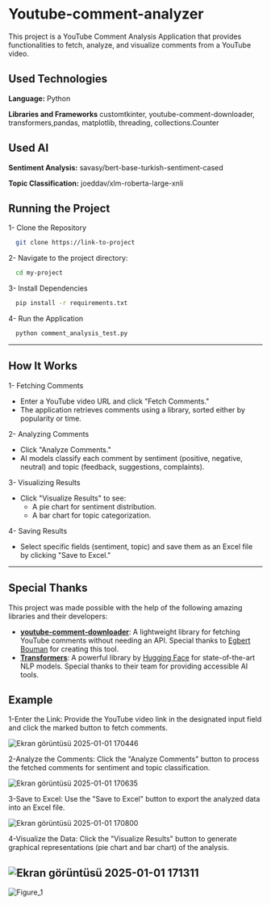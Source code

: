 # Youtube-comment-analyzer

This project is a YouTube Comment Analysis Application that provides functionalities to fetch, analyze, and visualize comments from a YouTube video.

## Used Technologies

**Language:** Python

**Libraries and Frameworks** customtkinter, youtube-comment-downloader, transformers,pandas, matplotlib, threading, collections.Counter

  
## Used AI

**Sentiment Analysis:** savasy/bert-base-turkish-sentiment-cased

**Topic Classification:** joeddav/xlm-roberta-large-xnli

  
##  Running the Project

1- Clone the Repository

```bash
  git clone https://link-to-project
```

2- Navigate to the project directory:

```bash
  cd my-project
```

3- Install Dependencies

```bash
  pip install -r requirements.txt
```

4- Run the Application

```bash
  python comment_analysis_test.py
```

  
---


## How It Works

1- Fetching Comments

- Enter a YouTube video URL and click "Fetch Comments." 
- The application retrieves comments using a library, sorted either by popularity or time.


2- Analyzing Comments

- Click "Analyze Comments."
- AI models classify each comment by sentiment (positive, negative, neutral) and topic (feedback, suggestions, complaints).

3- Visualizing Results
- Click "Visualize Results" to see:
   - A pie chart for sentiment distribution.
   - A bar chart for topic categorization.

4- Saving Results
- Select specific fields (sentiment, topic) and save them as an Excel file by clicking "Save to Excel."
---


  ## Special Thanks


This project was made possible with the help of the following amazing libraries and their developers:

- **[youtube-comment-downloader](https://github.com/egbertbouman/youtube-comment-downloader)**: A lightweight library for fetching YouTube comments without needing an API. Special thanks to [Egbert Bouman](https://github.com/egbertbouman) for creating this tool.
- **[Transformers](https://github.com/huggingface/transformers)**: A powerful library by [Hugging Face](https://huggingface.co/) for state-of-the-art NLP models. Special thanks to their team for providing accessible AI tools.



## Example
1-Enter the Link: Provide the YouTube video link in the designated input field and click the marked button to fetch comments.

![Ekran görüntüsü 2025-01-01 170446](https://github.com/user-attachments/assets/d415be9d-fe19-4954-bd92-5905ce7c590f)

2-Analyze the Comments: Click the "Analyze Comments" button to process the fetched comments for sentiment and topic classification.

![Ekran görüntüsü 2025-01-01 170635](https://github.com/user-attachments/assets/7b4fc9e9-6808-4fbd-99cb-2ed7235c8ac3)


3-Save to Excel: Use the "Save to Excel" button to export the analyzed data into an Excel file.

![Ekran görüntüsü 2025-01-01 170800](https://github.com/user-attachments/assets/485f348e-44b7-4454-a993-bf4578ddabae)


4-Visualize the Data: Click the "Visualize Results" button to generate graphical representations (pie chart and bar chart) of the analysis.

![Ekran görüntüsü 2025-01-01 171311](https://github.com/user-attachments/assets/ca3c26db-144f-4696-b437-fe690c5e12e7)
---
![Figure_1](https://github.com/user-attachments/assets/d2798bed-aca0-4ffc-b362-5b387195078c)

  
